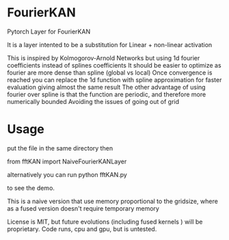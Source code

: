 # FourierKAN

Pytorch Layer for FourierKAN

It is a layer intented to be a substitution for Linear + non-linear activation

This is inspired by Kolmogorov-Arnold Networks but using 1d fourier coefficients instead of splines coefficients
It should be easier to optimize as fourier are more dense than spline (global vs local)
Once convergence is reached you can replace the 1d function with spline approximation for faster evaluation giving almost the same result
The other advantage of using fourier over spline is that the function are periodic, and therefore more numerically bounded
Avoiding the issues of going out of grid

# Usage
put the file in the same directory 
then 

from fftKAN import NaiveFourierKANLayer

alternatively you can run 
python fftKAN.py

to see the demo.

This is a naive version that use memory proportional to the gridsize, where as a fused version doesn't require temporary memory

License is MIT, but future evolutions (including fused kernels ) will be proprietary. 
Code runs, cpu and gpu, but is untested. 
